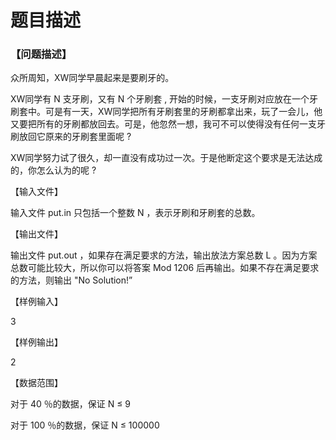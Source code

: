 # 题目描述


<h3>
【问题描述】
</h3>
<p>
众所周知，XW同学早晨起来是要刷牙的。
</p>
<p>
XW同学有 N 支牙刷，又有 N 个牙刷套 , 开始的时候，一支牙刷对应放在一个牙刷套中。可是有一天，XW同学把所有牙刷套里的牙刷都拿出来，玩了一会儿，他又要把所有的牙刷都放回去。可是，他忽然一想，我可不可以使得没有任何一支牙刷放回它原来的牙刷套里面呢 ?
</p>
<p>
XW同学努力试了很久，却一直没有成功过一次。于是他断定这个要求是无法达成的，你怎么认为的呢 ?
</p>
<p>
【输入文件】
</p>
<p>
输入文件 put.in 只包括一个整数 N ，表示牙刷和牙刷套的总数。
</p>
<p>
【输出文件】
</p>
<p>
输出文件 put.out ，如果存在满足要求的方法，输出放法方案总数 L 。因为方案总数可能比较大，所以你可以将答案 Mod 1206 后再输出。如果不存在满足要求的方法，则输出 &#34;No Solution!”
</p>
<p>
【样例输入】
</p>
<p>
3
</p>
<p>
【样例输出】
</p>
<p>
2
</p>
<p>
【数据范围】
</p>
<p>
对于 40 ％的数据，保证 N ≤ 9
</p>
<p>
对于 100 ％的数据，保证 N ≤ 100000
</p>
